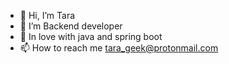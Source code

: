 - 👋 Hi, I’m Tara
- 👀 I’m Backend developer
- 🌱 In love with java and spring boot
- 📫 How to reach me tara_geek@protonmail.com
<!---
Taraalien/Taraalien is a ✨ special ✨ repository because its `README.md` (this file) appears on your GitHub profile.
You can click the Preview link to take a look at your changes.
--->
